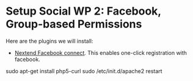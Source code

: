# Setup Social WP 2: Facebook, Group-based Permissions

Here are the plugins we will install:
* [Nextend Facebook connect](http://wordpress.org/plugins/nextend-facebook-connect/screenshots/). This enables one-click registration with facebook. 




sudo apt-get install php5-curl
sudo /etc/init.d/apache2 restart

